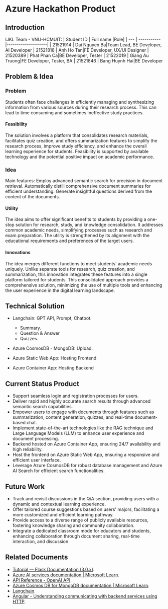 # Azure Hackathon Product

## Introduction
IJKL Team - VNU-HCMUIT:
| Student ID | Full name |Role|
| --- | ----------- |--------------------|
| 21521914 | Dai Nguyen Ba|Team Lead, BE Developer, AI Developer
| 21521818 | Anh Ho Tan|FE Developer, UX/UI Designer
| 21520389 | Phat Phan Ca|BE Developer, Tester
| 21522019 | Giang Au Truong|FE Developer, Tester, BA
| 21521846 | Bang Huynh Hai|BE Developer

## Problem & Idea
### Problem
Students often face challenges in efficiently managing and synthesizing information from various sources during their research process. This can lead to time consuming and sometimes ineffective study practices. 

#### Feasibility
The solution involves a platform that consolidates research materials, facilitates quiz creation, and offers summarization features to simplify the research process, improve study efficiency, and enhance the overall learning experience for students. Feasibility is supported by available technology and the potential positive impact on academic performance.

### Idea
Main features:
Employ advanced semantic search for precision in document retrieval.
Automatically distill comprehensive document summaries for efficient understanding.
Generate insightful questions derived from the content of the documents.

#### Utility
The idea aims to offer significant benefits to students by providing a one-stop solution for research, study, and knowledge consolidation. It addresses common academic needs, simplifying processes such as research and exam preparation. The utility is strengthened by its alignment with the educational requirements and preferences of the target users.

#### Innovations
The idea merges different functions to meet students' academic needs uniquely. Unlike separate tools for research, quiz creation, and summarization, this innovation integrates these features into a single platform tailored for students. This consolidated approach provides a comprehensive solution, minimizing the use of multiple tools and enhancing the user experience in the digital learning landscape.

## Technical Solution
- Langchain: GPT API, Prompt, Chatbot.
  + Summary.
  + Question & Answer
  + Quizzes.

- Azure CosmosDB - MongoDB: Upload.
- Azure Static Web App: Hosting Frontend
- Azure Container App: Hosting Backend

## Current Status Product
- Support seamless login and registration processes for users.
- Deliver rapid and highly accurate search results through advanced semantic search capabilities.
- Empower users to engage with documents through features such as summarization, content generation, quizzes, and real-time document-based chat.
- Implement state-of-the-art technologies like the RAG technique and Large Language Models (LLM) to enhance user experience and document processing.
- Backend hosted on Azure Container App, ensuring 24/7 availability and high reliability.
- Host the frontend on Azure Static Web App, ensuring a responsive and efficient user interface.
- Leverage Azure CosmosDB for robust database management and Azure AI Search for efficient search functionalities.

## Future Work
- Track and revisit discussions in the Q/A section, providing users with a dynamic and contextual learning experience.
- Offer tailored course suggestions based on users' majors, facilitating a more customized and efficient learning pathway.
- Provide access to a diverse range of publicly available resources, fostering knowledge sharing and community collaboration.
- Integrate a dedicated classroom mode for educators and students, enhancing collaboration through document sharing, real-time interaction, and discussion

## Related Documents
- [Tutorial — Flask Documentation (3.0.x)](https://flask.palletsprojects.com/en/3.0.x/tutorial/).
- [Azure AI services documentation | Microsoft Learn](https://learn.microsoft.com/en-us/azure/ai-services/).
- [API Reference - OpenAI API](https://platform.openai.com/docs/api-reference).
- [Azure Cosmos DB for MongoDB documentation | Microsoft Learn](https://learn.microsoft.com/en-us/azure/cosmos-db/mongodb/).
- [Langchain](https://python.langchain.com/docs/get_started/introduction).
- [Angular - Understanding communicating with backend services using HTTP](https://angular.io/guide/understanding-communicating-with-http).
